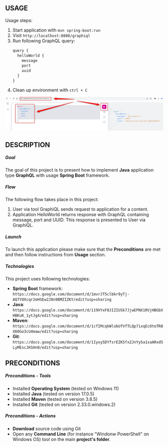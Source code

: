 USAGE
-----

Usage steps:
1. Start application with `mvn spring-boot:run`
1. Visit `http://localhost:8080/graphiql`
1. Run following GraphQL query:
    ```
    query {
      helloWorld {
        message
        port
        uuid
      }
    }
    ```
1. Clean up environment with `ctrl + C`

![My Image](images/image-01.png)


DESCRIPTION
-----------

##### Goal
The goal of this project is to present how to implement **Java** application type **GraphQL** with usage **Spring Boot** framework.

##### Flow
The following flow takes place in this project:
1. User via tool GraphiQL sends request to application for a content.
1. Application HelloWorld returns response with GraphQL containing message, port and UUID. This response is presented to User via GraphiQL.

##### Launch
To launch this application please make sure that the **Preconditions** are met and then follow instructions from **Usage** section.

##### Technologies
This project uses following technologies:
* **Spring Boot** framework: `https://docs.google.com/document/d/1mvrJT5clbkr9yTj-AQ7YOXcqr2eHSEw2J8n9BMZIZKY/edit?usp=sharing`
* **Java**: `https://docs.google.com/document/d/119VYxF8JIZIUSk7JjwEPNX1RVjHBGbXHBKuK_1ytJg4/edit?usp=sharing`
* **Maven**: `https://docs.google.com/document/d/1cfIMcqkWlobUfVfTLQp7ixqEcOtoTR8X6OGo3cU4maw/edit?usp=sharing`
* **Git**: `https://docs.google.com/document/d/1Iyxy5DYfsrEZK5fxZJnYy5a1saARxd5LyMEscJKSHn0/edit?usp=sharing`


PRECONDITIONS
-------------

##### Preconditions - Tools
* Installed **Operating System** (tested on Windows 11)
* Installed **Java** (tested on version 17.0.5)
* Installed **Maven** (tested on version 3.8.5)
* Installed **Git** (tested on version 2.33.0.windows.2)


##### Preconditions - Actions
* **Download** source code using Git 
* Open any **Command Line** (for instance "Windonw PowerShell" on Windows OS) tool on the main **project's folder**.
